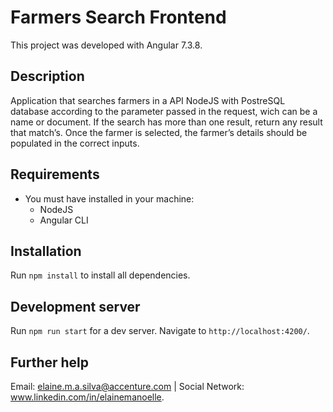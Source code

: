# Farmers Search Frontend

This project was developed with Angular 7.3.8.

## Description

Application that searches farmers in a API NodeJS with PostreSQL database according to the parameter passed in the request, wich can be a name or document. If the search has more than one result, return any result that match’s. Once the farmer is selected, the farmer’s details should be populated in the correct inputs.

## Requirements
* You must have installed in your machine:
  * NodeJS
  * Angular CLI
  
## Installation

Run `npm install` to install all dependencies.

## Development server

Run `npm run start` for a dev server. Navigate to `http://localhost:4200/`.

## Further help

Email: elaine.m.a.silva@accenture.com | Social Network: www.linkedin.com/in/elainemanoelle.
